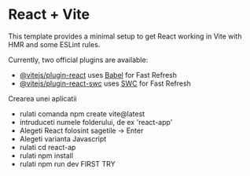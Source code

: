 # React + Vite

This template provides a minimal setup to get React working in Vite with HMR and some ESLint rules.

Currently, two official plugins are available:

- [@vitejs/plugin-react](https://github.com/vitejs/vite-plugin-react/blob/main/packages/plugin-react/README.md) uses [Babel](https://babeljs.io/) for Fast Refresh
- [@vitejs/plugin-react-swc](https://github.com/vitejs/vite-plugin-react-swc) uses [SWC](https://swc.rs/) for Fast Refresh

Crearea unei aplicatii

- rulati comanda npm create vite@latest
- intruduceti numele folderului, de ex 'react-app'
- Alegeti React folosint sagetile -> Enter
- Alegeti varianta Javascript
- rulati cd react-ap
- rulati npm install
- rulati npm run dev
  FIRST TRY
